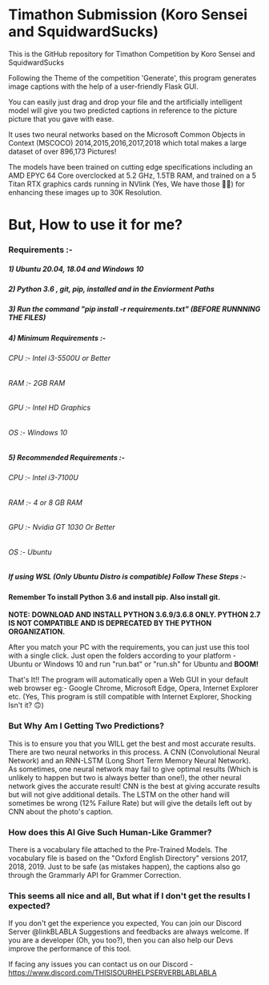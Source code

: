 # Timathon Submission (Koro Sensei and SquidwardSucks)
This is the GitHub repository for Timathon Competition by Koro Sensei and SquidwardSucks
       
          
Following the Theme of the competition 'Generate', this program generates image captions with the help of a user-friendly Flask GUI.
              
             
You can easily just drag and drop your file and the artificially intelligent model will give you two predicted captions in reference to the picture picture that you gave with ease.        
      
      
It uses two neural networks based on the Microsoft Common Objects in Context (MSCOCO) 2014,2015,2016,2017,2018 which total makes a large dataset of over 896,173 Pictures!
         
         
The models have been trained on cutting edge specifications including an AMD EPYC 64 Core overclocked at 5.2 GHz, 1.5TB RAM, and trained on a 5 Titan RTX graphics cards running in NVlink (Yes, We have those 🤑🙃) for enhancing these images up to 30K Resolution. 
               
# But, How to use it for me?
### Requirements :-
##### 1) Ubuntu 20.04, 18.04 and Windows 10
##### 2) Python 3.6 , git, pip, installed and in the Enviorment Paths
##### 3) Run the command "pip install -r requirements.txt" **(BEFORE RUNNNING THE FILES)**
##### 4) Minimum Requirements :-
###### CPU :- Intel i3-5500U or Better
###### RAM :- 2GB RAM
###### GPU :- Intel HD Graphics
###### OS :- Windows 10
##### 5) Recommended Requirements :-
###### CPU :- Intel i3-7100U
###### RAM :- 4 or 8 GB RAM
###### GPU :- Nvidia GT 1030 Or Better 
###### OS :- Ubuntu                            
                             
##### If using WSL (Only Ubuntu Distro is compatible) Follow These Steps :-
#### Remember To install Python 3.6 and install pip. Also install git.
**NOTE: DOWNLOAD AND INSTALL PYTHON 3.6.9/3.6.8 ONLY. PYTHON 2.7 IS NOT COMPATIBLE AND IS DEPRECATED BY THE PYTHON ORGANIZATION.**
             
After you match your PC with the requirements, you can just use this tool with a single click. Just open the folders according to your platform - Ubuntu or Windows 10 and run "run.bat" or "run.sh" for Ubuntu and **BOOM!**     
                        
That's It!! The program will automatically open a Web GUI in your default web browser eg:- Google Chrome, Microsoft Edge, Opera, Internet Explorer etc. (Yes, This program is still compatible with Internet Explorer, Shocking Isn't it? 🙃)         

### But Why Am I Getting Two Predictions?
This is to ensure you that you WILL get the best and most accurate results. There are two neural networks in this process. A CNN (Convolutional Neural Network) and an RNN-LSTM (Long Short Term Memory Neural Network). As sometimes, one neural network may fail to give optimal results (Which is unlikely to happen but two is always better than one!), the other neural network gives the accurate result! CNN is the best at giving accurate results but will not give additional details. The LSTM on the other hand will sometimes be wrong (12% Failure Rate) but will give the details left out by CNN about the photo's caption.
            
            
### How does this AI Give Such Human-Like Grammer?
There is a vocabulary file attached to the Pre-Trained Models. The vocabulary file is based on the "Oxford English Directory" versions 2017, 2018, 2019. Just to be safe (as mistakes happen), the captions also go through the Grammarly API for Grammer Correction.
                
### This seems all nice and all, But what if I don't get the results I expected?
If you don't get the experience you expected, You can join our Discord Server @linkBLABLA
Suggestions and feedbacks are always welcome. If you are a developer (Oh, you too?), then you can also help our Devs improve the performance of this tool.

If facing any issues you can contact us on our Discord - https://www.discord.com/THISISOURHELPSERVERBLABLABLA
